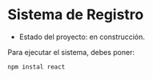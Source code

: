 <h1> Sistema de Registro</h1>

- Estado del proyecto: en construcción.

Para ejecutar el sistema, debes poner:

```npm instal react```
